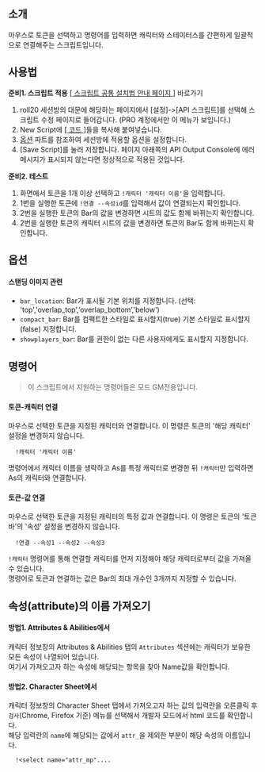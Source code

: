 ## 소개
마우스로 토큰을 선택하고 명령어를 입력하면 캐릭터와 스테이터스를 간편하게 일괄적으로 연결해주는 스크립트입니다.

## 사용법

**준비1. 스크립트 적용**
[[ 스크립트 공통 설치법 안내 페이지 ]](https://github.com/kibkibe/roll20-api-scripts/wiki) 바로가기
1. roll20 세션방의 대문에 해당하는 페이지에서 [설정]->[API 스크립트]를 선택해 스크립트 수정 페이지로 들어갑니다. (PRO 계정에서만 이 메뉴가 보입니다.)
2. New Script에 [[ 코드 ]](https://github.com/kibkibe/roll20-api-scripts/blob/master/token_connector/token_connector.js)들을 복사해 붙여넣습니다.
3. [옵션](#옵션) 파트를 참조하여 세션방에 적용할 옵션을 설정합니다.
4. [Save Script]를 눌러 저장합니다. 페이지 아래쪽의 API Output Console에 에러 메시지가 표시되지 않는다면 정상적으로 적용된 것입니다.


**준비2. 테스트**

1. 화면에서 토큰을 1개 이상 선택하고 `!캐릭터 '캐릭터 이름'`을 입력합니다.
2. 1번을 실행한 토큰에 `!연결 --속성id`를 입력해서 값이 연결되는지 확인합니다.
3. 2번을 실행한 토큰의 Bar의 값을 변경하면 시트의 값도 함께 바뀌는지 확인합니다.
4. 2번을 실행한 토큰의 캐릭터 시트의 값을 변경하면 토큰의 Bar도 함께 바뀌는지 확인합니다.

## 옵션
#### 스탠딩 이미지 관련
- `bar_location`: Bar가 표시될 기본 위치를 지정합니다. (선택: 'top','overlap_top’,‘overlap_bottom’,'below')
- `compact_bar`: Bar를 컴팩트한 스타일로 표시할지(true) 기본 스타일로 표시할지(false) 지정합니다.
- `showplayers_bar`: Bar를 권한이 없는 다른 사용자에게도 표시할지 지정합니다.


## 명령어

> 이 스크립트에서 지원하는 명령어들은 모드 GM전용입니다.

#### 토큰-캐릭터 연결

마우스로 선택한 토큰을 지정된 캐릭터와 연결합니다. 이 명령은 토큰의 '해당 캐릭터' 설정을 변경하지 않습니다.

      !캐릭터 '캐릭터 이름'

명령어에서 캐릭터 이름을 생략하고 As를 특정 캐릭터로 변경한 뒤 `!캐릭터`만 입력하면 As의 캐릭터와 연결합니다.

#### 토큰-값 연결

마우스로 선택한 토큰을 지정된 캐릭터의 특정 값과 연결합니다. 이 명령은 토큰의 '토큰 바'의 '속성' 설정을 변경하지 않습니다.

      !연결 --속성1 --속성2 --속성3

`!캐릭터` 명령어를 통해 연결할 캐릭터를 먼저 지정해야 해당 캐릭터로부터 값을 가져올 수 있습니다.  
명령어로 토큰과 연결하는 값은 Bar의 최대 개수인 3개까지 지정할 수 있습니다.

## 속성(attribute)의 이름 가져오기

#### 방법1. Attributes & Abilities에서
캐릭터 정보창의 Attributes & Abilities 탭의 `Attributes` 섹션에는 캐릭터가 보유한 모든 속성이 나열되어 있습니다.  
여기서 가져오고자 하는 속성에 해당되는 항목을 찾아 Name값을 확인합니다.


#### 방법2. Character Sheet에서
캐릭터 정보창의 Character Sheet 탭에서 가져오고자 하는 값의 입력란을 오른클릭 후 `검사`(Chrome, Firefox 기준) 메뉴를 선택해서 개발자 모드에서 html 코드를 확인합니다.  
해당 입력란의 `name`에 해당되는 값에서 `attr_`을 제외한 부분이 해당 속성의 이름입니다.

      !<select name="attr_mp"....





